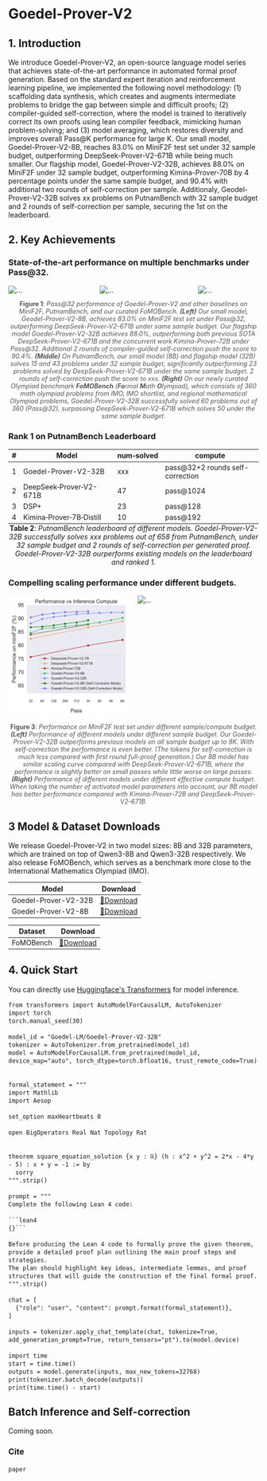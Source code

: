 # Goedel-Prover-V2


## 1. Introduction

We introduce Goedel-Prover-V2, an open-source language model series that achieves state-of-the-art performance in automated formal proof generation. Based on the standard expert iteration and reinforcement learning pipeline, we implemented the following novel methodology: (1) scaffolding data synthesis, which creates and augments intermediate problems to bridge the gap between simple and difficult proofs; (2) compiler-guided self-correction, where the model is trained to iteratively correct its own proofs using lean compiler feedback, mimicking human problem-solving; and (3) model averaging, which restores diversity and improves overall Pass@K performance for large K. Our small model, Goedel-Prover-V2-8B, reaches 83.0% on MiniF2F test set under 32 sample budget, outperforming DeepSeek-Prover-V2-671B while being much smaller. Our flagship model, Goedel-Prover-V2-32B, achieves 88.0% on MiniF2F under 32 sample budget, outperforming Kimina-Prover-70B by 4 percentage points under the same sample budget, and 90.4% with additional two rounds of self-correction per sample. Additionaly, Geodel-Prover-V2-32B solves xx problems on PutnamBench with 32 sample budget and 2 rounds of self-correction per sample, securing the 1st on the leaderboard.

## 2. Key Achievements

### State-of-the-art performance on multiple benchmarks under Pass@32.


<style>
  .fig-row {
    display: flex;
    justify-content: space-between; /* spread them out */
    align-items: flex-start;        /* align tops */
    gap: 1rem;                      /* space between images */
  }
  .fig-row img {
    display: block;
    width: 100%;
    height: auto;
  }
  .fig-row .panel {
    /* override per‐panel width as needed */
    /* e.g. .panel-1 { width:25%; } .panel-2 { width:40%; } etc. */
  }
  figure {
    margin: 0;
  }
  figure figcaption {
    text-align: center;
    font-size: 0.9em;
    margin-top: 0.75rem;
    color: #555;
  }
 figure figcaption strong {
    font-weight: bold;
  }
  /* Italicize the rest of the caption */
  figure figcaption em {
    font-style: italic;
  }
</style>

<figure>
  <div class="fig-row">
    <div class="panel panel-1" style="width:35%;">
      <img src="https://github.com/Goedel-LM/Goedel-Prover-V2/blob/main/assets/minif2f_bar_plot_rgb.png?raw=true" alt="…">
    </div>
    <div class="panel panel-2" style="width:38.0%;">
      <img src="https://github.com/Goedel-LM/Goedel-Prover-V2/blob/main/assets/putnam_bar_plot_modified.png?raw=true" alt="…">
    </div>
    <div class="panel panel-3" style="width:25.5%;">
      <img src="https://github.com/Goedel-LM/Goedel-Prover-V2/blob/main/assets/fomobench_bar_plot_modified.png?raw=true" alt="…">
    </div>
  </div>
  <figcaption>
      <strong>Figure 1</strong>: <em>Pass@32 performance of Goedel-Prover-V2 and other baselines on MiniF2F, PutnamBench, and our curated FoMOBench. <strong>(Left)</strong> Our small model, Geodel-Prover-V2-8B, achieves 83.0% on MiniF2F test set under Pass@32, outperforming DeepSeek-Prover-V2-671B under same sample budget. Our flagship model Goedel-Prover-V2-32B achieves 88.0%, outperforming both previous SOTA DeepSeek-Prover-V2-671B and the concurrent work Kimina-Prover-72B under Pass@32. Additional 2 rounds of compiler-guided self-correction push the score to 90.4%. <strong>(Middle)</strong> On PutnamBench, our small model (8B) and flagship model (32B) solves 15 and 43 problems under 32 sample budget, significantly outperforming 23 problems solved by DeepSeek-Prover-V2-671B under the same sample budget. 2 rounds of self-correction push the score to xxx.  <strong>(Right)</strong> On our newly curated Olympiad benchmark <strong>FoMOBench</strong> (<strong>Fo</strong>rmal <strong>M</strong>ath <strong>O</strong>lympiad), which consists of 360 math olympiad problems from IMO, IMO shortlist, and regional mathematical Olympiad problems, Goedel-Prover-V2-32B successfully solved 60 problems out of 360 (Pass@32), surpassing DeepSeek-Prover-V2-671B which solves 50 under the same sample budget.</em>
  </figcaption>
</figure>


### Rank 1 on PutnamBench Leaderboard

<div align="center">
  <table style="margin: 0 auto;">
    <thead>
      <tr>
        <th>#</th>
        <th>Model</th>
        <th>num‑solved</th>
        <th>compute</th>
      </tr>
    </thead>
    <tbody>
      <tr><td>1</td><td>Goedel-Prover-V2-32B</td><td>xxx</td><td>pass@32+2 rounds self-correction</td></tr>
      <tr><td>2</td><td>DeepSeek‑Prover‑V2-671B</td><td>47</td><td>pass@1024</td></tr>
      <tr><td>3</td><td>DSP+</td><td>23</td><td>pass@128</td></tr>
      <tr><td>4</td><td>Kimina‑Prover‑7B‑Distill</td><td>10</td><td>pass@192</td></tr>
    </tbody>
  </table>
    <!-- table caption -->
    <caption align="bottom"><strong>Table 2</strong>: <em>PutnamBench leaderboard of different models. Goedel-Prover-V2-32B successfully solves xxx problems out of 658 from PutnamBench, under 32 sample budget and 2 rounds of self-correction per generated proof. Goedel-Prover-V2-32B ourperforms existing models on the leaderboard and ranked 1.</em></caption>
</div>

### Compelling scaling performance under different budgets.

<style>
  .fig-row {
    display: flex;
    justify-content: space-between; /* spread them out */
    align-items: flex-start;        /* align tops */
    gap: 1rem;                      /* space between images */
  }
  .fig-row img {
    display: block;
    width: 100%;
    height: auto;
  }
  .fig-row .panel {
    /* override per‐panel width as needed */
    /* e.g. .panel-1 { width:25%; } .panel-2 { width:40%; } etc. */
  }
  figure {
    margin: 0;
  }
  figure figcaption {
    text-align: center;
    font-size: 0.9em;
    margin-top: 0.75rem;
    color: #555;
  }
 figure figcaption strong {
    font-weight: bold;
  }
  /* Italicize the rest of the caption */
  figure figcaption em {
    font-style: italic;
  }
</style>

<figure>
  <div class="fig-row">
    <div class="panel panel-1" style="width:50%;">
      <img src="https://github.com/Goedel-LM/Goedel-Prover-V2/blob/main/assets/inference_scale_performance.png?raw=true" alt="…">
    </div>
    <div class="panel panel-2" style="width:50.0%;">
      <img src="https://github.com/Goedel-LM/Goedel-Prover-V2/blob/main/assets/inference_scale_performance_compute_adjusted.png?raw=true" alt="…">
    </div>
  </div>
  <figcaption>
      <strong>Figure 3</strong>: <em>Performance on MiniF2F test set under different sample/compute budget. <strong>(Left)</strong> Performance of different models under different sample budget. Our Goedel-Prover-V2-32B outperforms previous models on all sample budget up to 8K. With self-correction the performance is even better. (The tokens for self-correction is much less compared with first round full-proof generation.) Our 8B model has similar scaling curve compared with DeepSeek-Prover-V2-671B, where the performance is slightly better on small passes while little worse on large passes. <strong>(Right)</strong> Performance of different models under different effective compute budget. When taking the number of activated model parameters into account, our 8B model has better performance compared with Kimina-Prover-72B and DeepSeek-Prover-V2-671B.</em>
  </figcaption>
</figure>

## 3 Model & Dataset Downloads

We release Goedel-Prover-V2 in two model sizes: 8B and 32B parameters, which are trained on top of Qwen3-8B and Qwen3-32B respectively. We also release FoMOBench, which serves as a benchmark more close to the International Mathematics Olympiad (IMO).

<div align="center">
  
| Model | Download |
| -------- | -------- |
|    Goedel-Prover-V2-32B    |   [🤗Download](https://huggingface.co/Goedel-LM/Goedel-Prover-V2-32B)    |
|    Goedel-Prover-V2-8B    |   [🤗Download](https://huggingface.co/Goedel-LM/Goedel-Prover-V2-8B)    |

</div>

<div align="center">

| Dataset | Download |
| -------- | -------- |
|    FoMOBench    |   [🤗Download](https://huggingface.co/datasets/Goedel-LM/FoMOBench)    |

</div>

## 4. Quick Start
You can directly use [Huggingface's Transformers](https://github.com/huggingface/transformers) for model inference.

```
from transformers import AutoModelForCausalLM, AutoTokenizer
import torch
torch.manual_seed(30)

model_id = "Goedel-LM/Goedel-Prover-V2-32B"
tokenizer = AutoTokenizer.from_pretrained(model_id)
model = AutoModelForCausalLM.from_pretrained(model_id, device_map="auto", torch_dtype=torch.bfloat16, trust_remote_code=True)


formal_statement = """
import Mathlib
import Aesop

set_option maxHeartbeats 0

open BigOperators Real Nat Topology Rat


theorem square_equation_solution {x y : ℝ} (h : x^2 + y^2 = 2*x - 4*y - 5) : x + y = -1 := by
  sorry
""".strip()

prompt = """
Complete the following Lean 4 code:

```lean4
{}```

Before producing the Lean 4 code to formally prove the given theorem, provide a detailed proof plan outlining the main proof steps and strategies.
The plan should highlight key ideas, intermediate lemmas, and proof structures that will guide the construction of the final formal proof.
""".strip()

chat = [
  {"role": "user", "content": prompt.format(formal_statement)},
]

inputs = tokenizer.apply_chat_template(chat, tokenize=True, add_generation_prompt=True, return_tensors="pt").to(model.device)

import time
start = time.time()
outputs = model.generate(inputs, max_new_tokens=32768)
print(tokenizer.batch_decode(outputs))
print(time.time() - start)
```

## Batch Inference and Self-correction

Coming soon.


### Cite
```
paper
```
